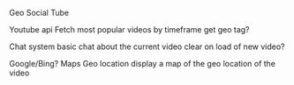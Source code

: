 Geo Social Tube

Youtube api
	Fetch most popular videos by timeframe
	get geo tag?

Chat system
	basic chat about the current video
	clear on load of new video?

Google/Bing? Maps Geo location
	display a map of the geo location of the video

